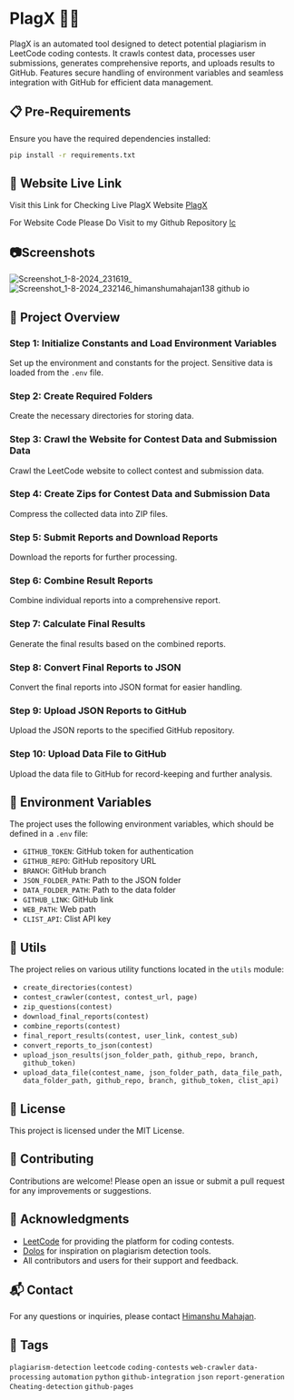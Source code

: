 # PlagX 📜🚫

PlagX is an automated tool designed to detect potential plagiarism in LeetCode coding contests.  It crawls contest data, processes user submissions, generates comprehensive reports, and uploads results to GitHub. Features secure handling of environment variables and seamless integration with GitHub for efficient data management.

## 📋 Pre-Requirements

Ensure you have the required dependencies installed:

```bash
pip install -r requirements.txt
```

## 🔗 Website Live Link
Visit this Link for Checking Live PlagX Website [PlagX](https://himanshumahajan138.github.io/lc/web/)

For Website Code Please Do Visit to my Github Repository [lc](https://github.com/himanshumahajan138/lc)

## 📷Screenshots

![Screenshot_1-8-2024_231619_](https://github.com/user-attachments/assets/5e0dca67-576c-4282-a093-4a0f3beda1b3)
![Screenshot_1-8-2024_232146_himanshumahajan138 github io](https://github.com/user-attachments/assets/e1453bc1-0d98-493b-b9c1-7e1d1351c2cb)


## 🚀 Project Overview

### Step 1: Initialize Constants and Load Environment Variables

Set up the environment and constants for the project. Sensitive data is loaded from the `.env` file.

### Step 2: Create Required Folders

Create the necessary directories for storing data.

### Step 3: Crawl the Website for Contest Data and Submission Data

Crawl the LeetCode website to collect contest and submission data.

### Step 4: Create Zips for Contest Data and Submission Data

Compress the collected data into ZIP files.

### Step 5: Submit Reports and Download Reports

Download the reports for further processing.

### Step 6: Combine Result Reports

Combine individual reports into a comprehensive report.

### Step 7: Calculate Final Results

Generate the final results based on the combined reports.

### Step 8: Convert Final Reports to JSON

Convert the final reports into JSON format for easier handling.

### Step 9: Upload JSON Reports to GitHub

Upload the JSON reports to the specified GitHub repository.

### Step 10: Upload Data File to GitHub

Upload the data file to GitHub for record-keeping and further analysis.

## 🌟 Environment Variables

The project uses the following environment variables, which should be defined in a `.env` file:

- `GITHUB_TOKEN`: GitHub token for authentication
- `GITHUB_REPO`: GitHub repository URL
- `BRANCH`: GitHub branch
- `JSON_FOLDER_PATH`: Path to the JSON folder
- `DATA_FOLDER_PATH`: Path to the data folder
- `GITHUB_LINK`: GitHub link
- `WEB_PATH`: Web path
- `CLIST_API`: Clist API key

## 🔧 Utils

The project relies on various utility functions located in the `utils` module:

- `create_directories(contest)`
- `contest_crawler(contest, contest_url, page)`
- `zip_questions(contest)`
- `download_final_reports(contest)`
- `combine_reports(contest)`
- `final_report_results(contest, user_link, contest_sub)`
- `convert_reports_to_json(contest)`
- `upload_json_results(json_folder_path, github_repo, branch, github_token)`
- `upload_data_file(contest_name, json_folder_path, data_file_path, data_folder_path, github_repo, branch, github_token, clist_api)`

## 📄 License

This project is licensed under the MIT License.

## 🤝 Contributing

Contributions are welcome! Please open an issue or submit a pull request for any improvements or suggestions.

## 🙏 Acknowledgments

- [LeetCode](https://leetcode.com) for providing the platform for coding contests.
- [Dolos](https://github.com/dodona-edu/dolos) for inspiration on plagiarism detection tools.
- All contributors and users for their support and feedback.

## 📬 Contact

For any questions or inquiries, please contact [Himanshu Mahajan](https://www.linkedin.com/in/himanshu138).

## 🔖 Tags

`plagiarism-detection` `leetcode` `coding-contests` `web-crawler` `data-processing` `automation` `python` `github-integration` `json` `report-generation` `Cheating-detection` `github-pages`
